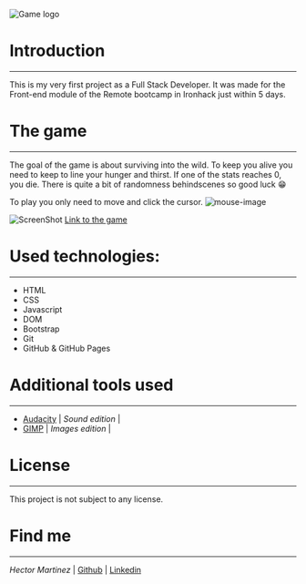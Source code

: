 ![Game logo](https://i.ibb.co/gzVzY0Y/Screenshot-2021-04-08-093806.png)

# Introduction
---
This is my very first project as a Full Stack Developer. It was made for the Front-end module of the Remote bootcamp in Ironhack just within 5 days.

# The game
---

The goal of the game is about surviving into the wild. To keep you alive you need to keep to line your hunger and thirst. If one of the stats reaches 0, you die. There is quite a bit of randomness behindscenes so good luck 😁

To play you only need to move and click the cursor. ![mouse-image](https://i.ibb.co/NLsFS8T/1994612.png)

![ScreenShot](https://i.ibb.co/tKGYxZP/2021-04-08-09-32-08-To-Eat-or-not-To-Eat-Brave.png)
[Link to the game](https://thornnk.github.io/ToEatOrNotToEat/)

# Used technologies:
---
* HTML
* CSS
* Javascript
* DOM
* Bootstrap
* Git
* GitHub & GitHub Pages

# Additional tools used
---

* [Audacity](https://www.audacityteam.org/) | *Sound edition* |
* [GIMP](https://www.gimp.org/) | *Images edition* |

# License
---
This project is not subject to any license.

# Find me
---
*Hector Martinez* | [Github](https://github.com/Thornnk/) | [Linkedin](https://www.linkedin.com/in/hector-md/)
